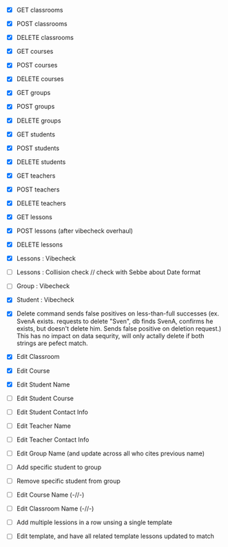  - [X] GET classrooms
 - [X] POST classrooms
 - [X] DELETE classrooms 

 - [X] GET courses
 - [X] POST courses
 - [X] DELETE courses

 - [X] GET groups
 - [X] POST groups
 - [X] DELETE groups

 - [X] GET students
 - [X] POST students
 - [X] DELETE students

 - [X] GET teachers
 - [X] POST teachers
 - [X] DELETE teachers

 - [X] GET lessons
 - [X] POST lessons (after vibecheck overhaul)
 - [X] DELETE lessons

 - [X] Lessons : Vibecheck
 - [ ] Lessons : Collision check // check with Sebbe about Date format
 - [ ] Group   : Vibecheck
 - [X] Student : Vibecheck

 - [X] Delete command sends false positives on less-than-full successes (ex. SvenA exists. requests to delete "Sven", db finds SvenA, confirms he exists, but doesn't delete him. Sends false positive on deletion request.) This has no impact on data sequrity, will only actally delete if both strings are pefect match.  

- [X] Edit Classroom
- [X] Edit Course
- [X] Edit Student Name 
- [ ] Edit Student Course
- [ ] Edit Student Contact Info
- [ ] Edit Teacher Name 
- [ ] Edit Teacher Contact Info
- [ ] Edit Group Name (and update across all who cites previous name)
- [ ] Add specific student to group
- [ ] Remove specific student from group
- [ ] Edit Course Name (-//-)
- [ ] Edit Classroom Name (-//-)

- [ ] Add multiple lessions in a row unsing a single template
- [ ] Edit template, and have all related template lessons updated to match